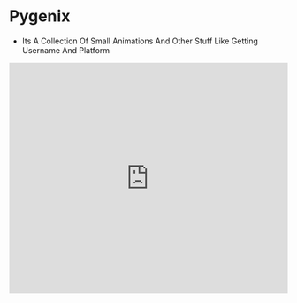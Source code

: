 # Pygenix
-  Its A Collection Of Small Animations And Other Stuff Like Getting Username And Platform

<div style="width: 100%; height: 0px; position: relative; padding-bottom: 82.736%;"><iframe src="https://streamable.com/e/cs7xvx" frameborder="0" width="100%" height="100%" allowfullscreen style="width: 100%; height: 100%; position: absolute;"></iframe></div>
